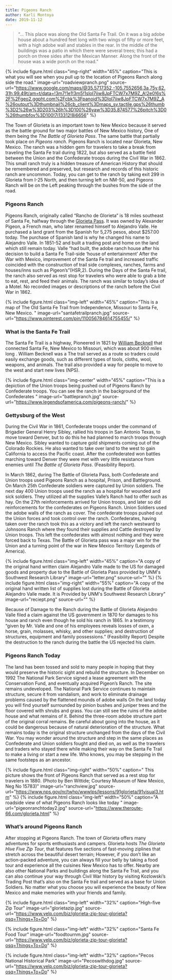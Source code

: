 ```yaml
---
title: Pigeons Ranch
author: Karli Montoya
date: 2019-11-12
---
```


>  “… This place was along the Old Santa Fe Trail. On it was a big adobe house about a hundred feet long with two wings of fifty or more feet, with a high adobe wall and stables in the rear. In the middle of the buildings was a patio in which there were several trees; this had a porch on three sides after the Mexican Manner. Along the front of the house was a wide porch on the road.”

{% include figure.html
class="img-right"
width="45%"
caption="This is what you will see when you pull up to the location of Pigeons Ranch along side the road."
image-url="roadviewpranch.png"
source-url="https://www.google.com/maps/@35.5717352,-105.7552656,3a,75y,62.31h,99.49t/am=t/data=!3m7!1e1!3m5!1sloI7iiw8JpFTCW7x7M9Z_A!2e0!6s%2F%2Fgeo2.ggpht.com%2Fcbk%3Fpanoid%3DloI7iiw8JpFTCW7x7M9Z_A%26output%3Dthumbnail%26cb_client%3Dmaps_sv.tactile.gps%26thumb%3D2%26w%3D203%26h%3D100%26yaw%3D35.874577%26pitch%3D0%26thumbfov%3D100!7i13312!8i6656"
%}

The Town of Glorieta is an important town to New Mexico because it served as the battle ground for two major battles of New Mexico history, One of them being the *The Battle of Glorieta Pass*. The same battle that partially took place on *Pigeons ranch*. Pigeons Ranch is located near Glorieta, New Mexico. The ranch was a hidden gem for travelers to take a break from traveling the Santa Fe trail during 1822, but also served as a battle field between the Union and the Confederate troops during the Civil War in 1862. This small ranch truly is a hidden treasure of American History that should be remembered and preserved, but research and records of this historic ranch are uncommon. Today, you can get to the ranch by taking exit 299 in Glorieta from I-25 North, and then turning left on NM-50, and Pigeons Ranch will be on the Left peaking through the bushes from the side of the road. 

### Pigeons Ranch 
Pigeons Ranch, originally called “Rancho de Glorieta” is 18 miles southeast of Santa Fe, halfway through the [Glorieta Pass]( https://www.battlefields.org/learn/articles/battle-glorieta). It was owned by Alexander Pigeon, a French man, who later renamed himself to Alejandro Valle. He purchased a land grant from the Spanish for 5,275 pesos, about $257.00 today. The purchase of Spanish land is why he changed his name to Alejandro Valle. In 1851-52 and built a trading post and home on the land which still remain today. Valle “had built, the adobe ranch house after his decision to build a Santa Fe Trail-side ‘house of entertainment’ After the War with Mexico, improvement of the Santa Fe trail and increased traffic coincided with the construction of trail side complexes, ranches, farms and houses/inns such as Pigeon’s”(HSR,2). During the Days of the Santa Fe trail, the ranch also served as rest stop for travelers who were able to grab a bite to eat, rest, and feed their animals. The ranch was similar to today’s idea of a Motel. No recorded images or descriptions of the ranch before the Civil War in 1862. 

{% include figure.html
class="img-left"
width="45%"
caption="This is a map of The Old Santa Fe Trail from Independence, Missouri to Santa Fe, New Mexico. "
image-url="santafetrailpranch.jpg"
source-url="https://www.pinterest.com/pin/110056784614755455/"
%}

### What is the Santa Fe Trail
The Santa Fe Trail is a highway, Pioneered in 1821 by [William Becknell]( https://www.britannica.com/biography/William-Becknell)  that connected Santa Fe, New Mexico to Missouri, which was about 900 miles long . William Becknell was a  The trail served as a route so traders could easily exchange goods, such as different types of tools, cloths, wool, weapons, and animals. The trail also provided a way for people to move to the west and start new lives (NPS).

{% include figure.html
class="img-center"
width="45%"
caption="This is a depiction of the Union troops being pushed out of Pigeons Ranch by Confederate troops. You can see the ranch in the background of the Confederates "
image-url="battlepranch.jpg"
source-url="https://www.legendsofamerica.com/pigeons-ranch/"
%}

### Gettysburg of the West  

During the Civil War in 1861, Confederate troops under the command of Brigadier General Henry Sibley, rallied his troops in San Antonio Texas, to move toward Denver, but to do this he had planned to march troops through New Mexico. Sibley wanted to capture gold shipments coming out of the Colorado Rockies. He also wanted to take over land to the west to gain California to access the Pacific coast. After the confederated won battles marching toward Denver they were met with very little resistance from enemies until *The Battle of Glorieta Pass*. (Feasibility Report). 

In March 1862, during The Battle of Glorieta Pass, both Confederate and Union troops used Pigeons Ranch as a hospital, Prison, and Battleground. On March 25th Confederate soldiers were captured by Union soldiers. The next day 400 Union troops used the ranch as a hospital for wounded and sick soldiers. They utilized all the supplies Valle’s Ranch had to offer such as hay. On the 27th reinforcements arrived for Union troops, and later so did reinforcements for the confederates on Pigeons Ranch. Union Soldiers used the adobe walls of the ranch as cover. The confederate troops pushed out the Union forces and took control over the ranch. Confederates, having taken over the ranch took this as a victory and left the ranch westward to Johnsons Ranch where they found their supplies and Cattle destroyed by Union troops. This left the confederates with almost nothing and they were forced back to Texas. The Battle of Glorieta pass was a major win for the Union and a turning point of the war in New Mexico Territory (Legends of America). 

{% include figure.html
class="img-left"
width="45%"
caption="A copy of the original hand written claim Alejandro Valle made to the US for damaged goods and property due to the Battle of Glorieta Pass provided by UNM's Southwest Research Library"
image-url="letter.png"
source-url=""
%}
{% include figure.html
class="img-right"
width="55%"
caption="A copy of the original hand written list of supplies lost during the Battle of Glorieta Alejandro Valle made. It is Provided by UNM's Southwest Research Library"
image-url="reciept.png"
source-url=""
%}

Because of Damage to the Ranch during the Battle of Glorieta Alejandro Valle filed a claim against the US government in 1870 for damages to his house and ranch even though he sold his ranch in 1865. In a testimony “given by Mr. Valle and one of his employees reveals losses of oxen, a horse, grain, molasses, whisky, and other supplies; and destruction of structures, equipment and family possessions.” (Feasibility Report) Despite the destruction to the ranch during the battle the US rejected his claim.

### Pigeons Ranch Today
The land has been tossed and sold to many people in hoping that they would preserve the historic sight and rebuild the structure. In December on 1992 The National Park Service signed a lease agreement with the Conservation Fund, and eventually acquired Pigeon’s Ranch. The site remains undeveloped.  The National Park Service continues to maintain structure, secure it from vandalism, and work to eliminate drainage problems caused by the flattened mounds of adobe walls  On the land today you will find yourself surrounded by pinion bushes and juniper trees and the floor covered with shrubs and grass. You can still see the ruins of the adobe house and what remains of it. Behind the three-room adobe structure part of the original corral remains. Be careful about going into the house, as it could be dangerous because of natural deterioration of the structure. What remains today is the original structure unchanged from the days of the Civil War. You may wonder around the structure and step in the same places as Confederate and Union soldiers fought and died on, as well as the travelers and traders who stayed there while making their way on the Santa Fe Trail to make a living or start a new life. Who knows, you may be stepping in the same footsteps as an ancestor. 

{% include figure.html
class="img-right"
width="50%"
caption=" This picture shows the front of Pigeons Ranch that served as a rest stop for travelers in 1880. (Photo by Ben Wittide; Courtesy Museum of New Mexico, Neg No 15783)"
image-url="ranchview.jpg"
source-url="https://www.nps.gov/nr/twhp/wwwlps/lessons/91glorieta/91visual3.htm"
%}
{% include figure.html
class="img-left"
width="50%"
caption="A roadside view of what Pigeons Ranch looks like today "
image-url="pigeonranchtoday2.jpg"
source-url="https://www.theroute-66.com/glorieta.html"
%}

### What’s around Pigeons Ranch
After stopping at Pigeons Ranch. The town of Glorieta offers many adventures for sports enthusiasts and campers. Glorieta hosts *The Glorieta Hive Five Zip Tour*, that features five sections of fast-moving ziplines that stretch across the beautiful desert terrain; However, if you don’t like an action-packed adventure, you can always fill your belly by taking a food tour and experience all the cuisines New Mexico has to offer. Nearby are also other National Parks and buildings along the Santa Fe Trail, and you can also continue your way through Civil War history by visiting Kozlowski’s Trading Post that’s also on the Santa Fe trail and served as a base for Union Soldiers. No matter what you choose you will experience the beauty of  New Mexico and make memories with your friends and family.

{% include figure.html
class="img-left"
width="32%"
caption="High-five Zip Tour"
image-url="glorietazip.jpg"
source-url="https://www.yelp.com/biz/glorieta-zip-tour-glorieta?osq=Things+To+Do"
%}

{% include figure.html
class="img-left"
width="32%"
caption="Santa Fe Food Tour"
image-url="foodtournm.jpg"
source-url="https://www.yelp.com/biz/glorieta-zip-tour-glorieta?osq=Things+To+Do"
%}

{% include figure.html
class="img-left"
width="32%"
caption="Pecos National Historical Park"
image-url="Pecoswithdog.jpg"
source-url="https://www.yelp.com/biz/glorieta-zip-tour-glorieta?osq=Things+To+Do"
%}

